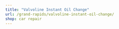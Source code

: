 ```yaml
---
title: "Valvoline Instant Oil Change"
url: /grand-rapids/valvoline-instant-oil-change/
shop: car repair
---
```

